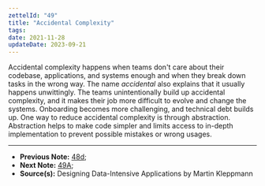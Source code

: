 ```yaml
---
zettelId: "49"
title: "Accidental Complexity"
tags:
date: 2021-11-28
updateDate: 2023-09-21
---
```


Accidental complexity happens when teams don't care about their codebase, applications, and systems enough and when they break down tasks in the wrong way. The name *accidental* also explains that it usually happens unwittingly. The teams unintentionally build up accidental complexity, and it makes their job more difficult to evolve and change the systems. Onboarding becomes more challenging, and technical debt builds up. One way to reduce accidental complexity is through abstraction. Abstraction helps to make code simpler and limits access to in-depth implementation to prevent possible mistakes or wrong usages.

---

- **Previous Note:** [48d](/notes/48d/);
- **Next Note:** [49A](/notes/49a/);
- **Source(s):** Designing Data-Intensive Applications by Martin Kleppmann
